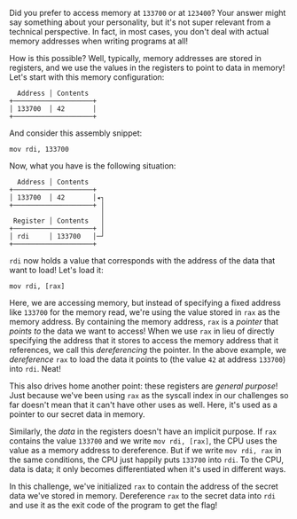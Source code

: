 Did you prefer to access memory at `133700` or at `123400`?
Your answer might say something about your personality, but it's not super relevant from a technical perspective.
In fact, in most cases, you don't deal with actual memory addresses when writing programs at all!

How is this possible?
Well, typically, memory addresses are stored in registers, and we use the values in the registers to point to data in memory!
Let's start with this memory configuration:

```text
  Address │ Contents
+────────────────────+
│ 133700  │ 42       │
+────────────────────+
```

And consider this assembly snippet:

```assembly
mov rdi, 133700
```

Now, what you have is the following situation:

```text
  Address │ Contents
+────────────────────+
│ 133700  │ 42       │◂┐
+────────────────────+ │
                       │
 Register │ Contents   │
+────────────────────+ │
│ rdi     │ 133700   │─┘
+────────────────────+
```

`rdi` now holds a value that corresponds with the address of the data that want to load!
Let's load it:

```assembly
mov rdi, [rax]
```

Here, we are accessing memory, but instead of specifying a fixed address like `133700` for the memory read, we're using the value stored in `rax` as the memory address.
By containing the memory address, `rax` is a _pointer_ that _points to_ the data we want to access!
When we use `rax` in lieu of directly specifying the address that it stores to access the memory address that it references, we call this _dereferencing_ the pointer.
In the above example, we _dereference_ `rax` to load the data it points to (the value `42` at address `133700`) into `rdi`.
Neat!

This also drives home another point: these registers are _general purpose_!
Just because we've been using `rax` as the syscall index in our challenges so far doesn't mean that it can't have other uses as well.
Here, it's used as a pointer to our secret data in memory.

Similarly, the _data_ in the registers doesn't have an implicit purpose.
If `rax` contains the value `133700` and we write `mov rdi, [rax]`, the CPU uses the value as a memory address to dereference.
But if we write `mov rdi, rax` in the same conditions, the CPU just happily puts `133700` into `rdi`.
To the CPU, data is data; it only becomes differentiated when it's used in different ways.

In this challenge, we've initialized `rax` to contain the address of the secret data we've stored in memory.
Dereference `rax` to the secret data into `rdi` and use it as the exit code of the program to get the flag!
